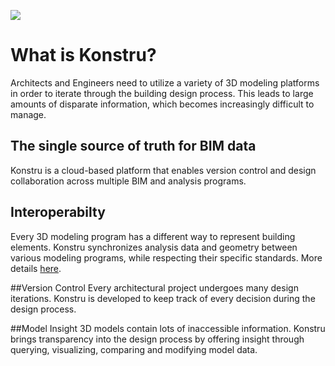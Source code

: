 ![](images/supportedPlatforms.png)
# What is Konstru? 
Architects and Engineers need to utilize a variety of 3D modeling platforms in order to iterate through the building design process. 
This leads to large amounts of disparate information, which becomes increasingly difficult to manage. 

## The single source of truth for BIM data
Konstru is a cloud-based platform that enables version control and design collaboration across multiple BIM and analysis programs.

## Interoperabilty
Every 3D modeling program has a different way to represent building elements. Konstru synchronizes analysis data and geometry between various modeling programs, while respecting their specific standards. More details [here](supported_elements.md).

##Version Control
Every architectural project undergoes many design iterations. Konstru is developed to keep track of every decision during the design process.

##Model Insight
3D models contain lots of inaccessible information. Konstru brings transparency into the design process by offering insight through querying, visualizing, comparing and modifying model data.
 